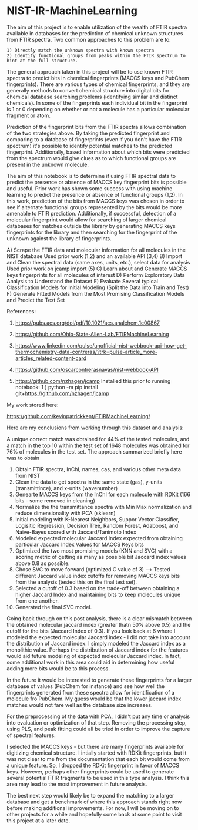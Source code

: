 # NIST-IR-MachineLearning

The aim of this project is to enable utilization of the wealth of FTIR spectra available in databases for the prediction of chemical unknown structures from FTIR spectra.  Two common approaches to this problem are to:

    1) Directly match the unknown spectra with known spectra
    2) Identify functional groups from peaks within the FTIR spectrum to hint at the full structure.
    
The general approach taken in this project will be to use known FTIR spectra to predict bits in chemical fingerprints (MACCS keys and PubChem fingerprints).  There are various types of chemical fingerprints, and they are generally methods to convert chemical structure into digital bits for chemical database searching problems (identifying similar and distinct chemicals).  In some of the fingerprints each individual bit in the fingerprint is 1 or 0 depending on whether or not a molecule has a particular molecular fragment or atom.

Prediction of the fingerprint bits from the FTIR spectra allows combination of the two strategies above.  By taking the predicted fingerprint and comparing to a database of fingerprints (even if you don't have the FTIR spectrum) it's possible to identify potential matches to the predicted fingerprint.  Additionally, based information about which bits were predicted from the spectrum would give clues as to which functional groups are present in the unknown molecule.

The aim of this notebook is to determine if using FTIR spectral data to predict the presence or absence of MACCS key fingerprint bits is possible and useful. Prior work has shown some success with using machine learning to predict the presence or absence of functional groups (1,2). In this work, prediction of the bits from MACCS keys was chosen in order to see if alternate functional groups represented by the bits would be more amenable to FTIR prediction. Additionally, if successful, detection of a molecular fingerprint would allow for searching of larger chemical databases for matches outside the library by generating MACCS keys fingerprints for the library and then searching for the fingerprint of the unknown against the library of fingerprints.

A) Scrape the FTIR data and molecular information for all molecules in the NIST database
    Used prior work (1,2) and an available API (3,4)
B) Import and Clean the spectral data (same axes, units, etc.), select data for analysis
    Used prior work on jcamp import (5)
C) Learn about and Generate MACCS keys fingerprints for all molecules of interest
D) Perform Exploratory Data Analysis to Understand the Dataset
E) Evaluate Several typical Classification Models for Initial Modeling (Split the Data into Train and Test)
F) Generate Fitted Models from the Most Promising Classification Models and Predict the Test Set

References:

1) https://pubs.acs.org/doi/pdf/10.1021/acs.analchem.1c00867

2) https://github.com/Ohio-State-Allen-Lab/FTIRMachineLearning

3) https://www.linkedin.com/pulse/unofficial-nist-webbook-api-how-get-thermochemistry-data-contreras/?trk=pulse-article_more-articles_related-content-card

4) https://github.com/oscarcontrerasnavas/nist-webbook-API

5) https://github.com/nzhagen/jcamp Installed this prior to running notebook: 1 ) python -m pip install git+https://github.com/nzhagen/jcamp

My work stored here:

https://github.com/kevinpatrickkent/FTIRMachineLearning/

Here are my conclusions from working through this dataset and analysis:

A unique correct match was obtained for 44% of the tested molecules, and a match in the top 10 within the test set of 1648 molecules was obtained for 76% of molecules in the test set. The approach summarized briefly here was to obtain

1) Obtain FTIR spectra, InChI, names, cas, and various other meta data from NIST
2) Clean the data to get spectra in the same state (gas), y-units (transmittince), and x-units (wavenumber)
3) Genearte MACCS keys from the InChI for each molecule with RDKit (166 bits - some removed in cleaning)
4) Normalize the the transmittance spectra with Min Max normalization and reduce dimensionality with PCA (sklearn)
5) Initial modeling with K-Nearest Neighbors, Suppor Vector Classifier, Logisitic Regression, Decision Tree, Random Forest, Adaboost, and Naive-Bayes scored with Jaccard/Tanimoto Index
6) Modeled expected molecular Jaccard Index expected from obtaining particular Jaccard Index Values for MACCS Keys bits
7) Optimized the two most promising models (KNN and SVC) with a scoring metric of getting as many as possible bit Jaccard index values above 0.8 as possible.
8) Chose SVC to move forward (optimized C value of 3) --> Tested different Jaccard value index cutoffs for removing MACCS keys bits from the analysis (tested this on the final test set).
9) Selected a cutoff of 0.3 based on the trade-off between obtaining a higher Jaccard Index and maintaining bits to keep molecules unique from one another.
10) Generated the final SVC model.

Going back through on this post analysis, there is a clear mismatch between the obtained molecular jaccard index (greater thatn 50% above 0.5) and the cutoff for the bits (Jaccard Index of 0.3). If you look back at 6 where I modeled the expected molecular Jaccard index - I did not take into account the distribution of Jaccard index. I simply modeled the Jaccard index as a monolithic value. Perhaps the distribution of Jaccard index for the features would aid future modeling of expected molecular Jaccard index. In fact, some additional work in this area could aid in determining how useful adding more bits would be to this process.

In the future it would be interested to generate these fingerprints for a larger database of values (PubChem for instance) and see how well the fingerprints generated from these spectra allow for identification of a molecule fro PubChem. My guess would be that the lower jaccard index matches would not fare well as the database size increases.

For the preprocessing of the data with PCA, I didn't put any time or analysis into evaluation or optimization of that step. Removing the processing step, using PLS, and peak fitting could all be tried in order to improve the capture of spectral features.

I selected the MACCS keys - but there are many fingerprints available for digitizing chemical structure. I intially started with RDKit fingerprints, but it was not clear to me from the documentation that each bit would come from a unique feature. So, I dropped the RDKit fingerprint in favor of MACCS keys. However, perhaps other fingerprints could be used to generate several potential FTIR fragments to be used in this type analysis. I think this area may lead to the most improvement in future analysis.

The best next step would likely be to expand the matching to a larger database and get a benchmark of where this approach stands right now before making additional improvements. For now, I will be moving on to other projects for a while and hopefully come back at some point to visit this project at a later date.
